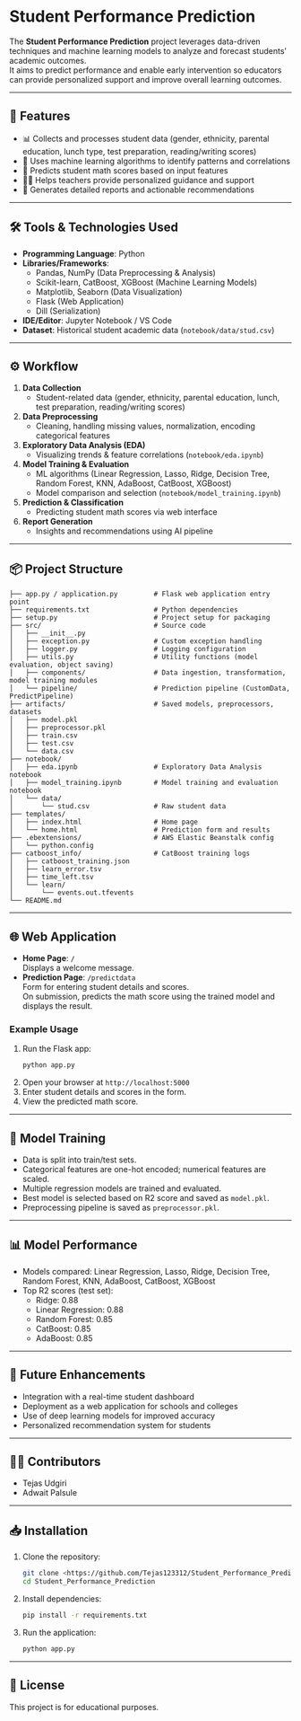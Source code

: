 # Student Performance Prediction

The **Student Performance Prediction** project leverages data-driven techniques and machine learning models to analyze and forecast students’ academic outcomes.  
It aims to predict performance and enable early intervention so educators can provide personalized support and improve overall learning outcomes.

---

## 🚀 Features

- 📊 Collects and processes student data (gender, ethnicity, parental education, lunch type, test preparation, reading/writing scores)
- 🤖 Uses machine learning algorithms to identify patterns and correlations
- 🔮 Predicts student math scores based on input features
- 🧑‍🏫 Helps teachers provide personalized guidance and support
- 📑 Generates detailed reports and actionable recommendations

---

## 🛠️ Tools & Technologies Used

- **Programming Language**: Python
- **Libraries/Frameworks**:
  - Pandas, NumPy (Data Preprocessing & Analysis)
  - Scikit-learn, CatBoost, XGBoost (Machine Learning Models)
  - Matplotlib, Seaborn (Data Visualization)
  - Flask (Web Application)
  - Dill (Serialization)
- **IDE/Editor**: Jupyter Notebook / VS Code
- **Dataset**: Historical student academic data (`notebook/data/stud.csv`)

---

## ⚙️ Workflow

1. **Data Collection**  
   - Student-related data (gender, ethnicity, parental education, lunch, test preparation, reading/writing scores)
2. **Data Preprocessing**  
   - Cleaning, handling missing values, normalization, encoding categorical features
3. **Exploratory Data Analysis (EDA)**  
   - Visualizing trends & feature correlations (`notebook/eda.ipynb`)
4. **Model Training & Evaluation**  
   - ML algorithms (Linear Regression, Lasso, Ridge, Decision Tree, Random Forest, KNN, AdaBoost, CatBoost, XGBoost)
   - Model comparison and selection (`notebook/model_training.ipynb`)
5. **Prediction & Classification**  
   - Predicting student math scores via web interface
6. **Report Generation**  
   - Insights and recommendations using AI pipeline

---

## 📦 Project Structure

```
├── app.py / application.py         # Flask web application entry point
├── requirements.txt                # Python dependencies
├── setup.py                        # Project setup for packaging
├── src/                            # Source code
│   ├── __init__.py
│   ├── exception.py                # Custom exception handling
│   ├── logger.py                   # Logging configuration
│   ├── utils.py                    # Utility functions (model evaluation, object saving)
│   ├── components/                 # Data ingestion, transformation, model training modules
│   └── pipeline/                   # Prediction pipeline (CustomData, PredictPipeline)
├── artifacts/                      # Saved models, preprocessors, datasets
│   ├── model.pkl
│   ├── preprocessor.pkl
│   ├── train.csv
│   ├── test.csv
│   └── data.csv
├── notebook/
│   ├── eda.ipynb                   # Exploratory Data Analysis notebook
│   ├── model_training.ipynb        # Model training and evaluation notebook
│   └── data/
│       └── stud.csv                # Raw student data
├── templates/
│   ├── index.html                  # Home page
│   └── home.html                   # Prediction form and results
├── .ebextensions/                  # AWS Elastic Beanstalk config
│   └── python.config
├── catboost_info/                  # CatBoost training logs
│   ├── catboost_training.json
│   ├── learn_error.tsv
│   ├── time_left.tsv
│   └── learn/
│       └── events.out.tfevents
└── README.md
```

---

## 🌐 Web Application

- **Home Page**: `/`  
  Displays a welcome message.
- **Prediction Page**: `/predictdata`  
  Form for entering student details and scores.  
  On submission, predicts the math score using the trained model and displays the result.

### Example Usage

1. Run the Flask app:
    ```sh
    python app.py
    ```
2. Open your browser at `http://localhost:5000`
3. Enter student details and scores in the form.
4. View the predicted math score.

---

## 🧩 Model Training

- Data is split into train/test sets.
- Categorical features are one-hot encoded; numerical features are scaled.
- Multiple regression models are trained and evaluated.
- Best model is selected based on R2 score and saved as `model.pkl`.
- Preprocessing pipeline is saved as `preprocessor.pkl`.

---

## 📊 Model Performance

- Models compared: Linear Regression, Lasso, Ridge, Decision Tree, Random Forest, KNN, AdaBoost, CatBoost, XGBoost
- Top R2 scores (test set):
    - Ridge: 0.88
    - Linear Regression: 0.88
    - Random Forest: 0.85
    - CatBoost: 0.85
    - AdaBoost: 0.85

---

## 📌 Future Enhancements

- Integration with a real-time student dashboard
- Deployment as a web application for schools and colleges
- Use of deep learning models for improved accuracy
- Personalized recommendation system for students

---

## 👨‍💻 Contributors

- Tejas Udgiri
- Adwait Palsule

---

## 📥 Installation

1. Clone the repository:
    ```sh
    git clone <https://github.com/Tejas123312/Student_Performance_Prediction/blob/main/README.md>
    cd Student_Performance_Prediction
    ```
2. Install dependencies:
    ```sh
    pip install -r requirements.txt
    ```
3. Run the application:
    ```sh
    python app.py
    ```

---

## 📝 License

This project is for educational purposes.

